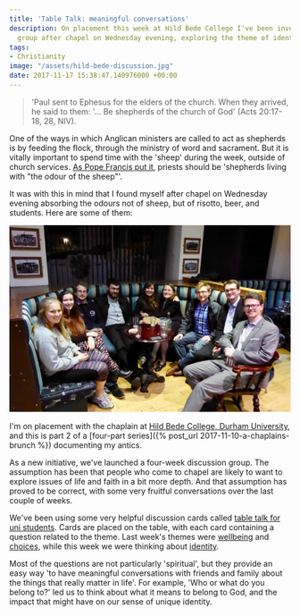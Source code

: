 ```yaml
---
title: 'Table Talk: meaningful conversations'
description: On placement this week at Hild Bede College I've been involved in a discussion
  group after chapel on Wednesday evening, exploring the theme of identity.
tags:
- Christianity
image: "/assets/hild-bede-discussion.jpg"
date: 2017-11-17 15:38:47.140976000 +00:00
---
```

> 'Paul sent to Ephesus for the elders of the church. When they arrived, he said to them: '... Be shepherds of the church of God' (Acts 20:17-18, 28, NIV).

One of the ways in which Anglican ministers are called to act as shepherds is by feeding the flock, through the ministry of word and sacrament. But it is vitally important to spend time with the 'sheep' during the week, outside of church services. [As Pope Francis put it](http://w2.vatican.va/content/francesco/en/homilies/2013/documents/papa-francesco_20130328_messa-crismale.html), priests should be 'shepherds living with "the odour of the sheep"'.

It was with this in mind that I found myself after chapel on Wednesday evening absorbing the odours not of sheep, but of risotto, beer, and students. Here are some of them:

![Hild Bede Discussion](/assets/hild-bede-discussion.jpg)

I'm on placement with the chaplain at [Hild Bede College, Durham University](https://www.dur.ac.uk/hild-bede/undergraduate/facilities/faith/), and this is part 2 of a [four-part series]({% post_url 2017-11-10-a-chaplains-brunch %}) documenting my antics.

As a new initiative, we've launched a four-week discussion group. The assumption has been that people who come to chapel are likely to want to explore issues of life and faith in a bit more depth. And that assumption has proved to be correct, with some very fruitful conversations over the last couple of weeks.

We've been using some very helpful discussion cards called [table talk for uni students](http://table-talk.org/game.aspx?id=Table%20Talk%20for%20Uni%20Students&language=English). Cards are placed on the table, with each card containing a question related to the theme. Last week's themes were [wellbeing](http://table-talk.org/play.aspx?game=Table%20Talk%20for%20Uni%20Students&section=Wellbeing&language=English) and [choices](http://table-talk.org/play.aspx?game=Table%20Talk%20for%20Uni%20Students&section=Choices&language=English), while this week we were thinking about [identity](http://table-talk.org/play.aspx?game=Table%20Talk%20for%20Uni%20Students&section=Identity&language=English).

Most of the questions are not particularly 'spiritual', but they provide an easy way 'to have meaningful conversations with friends and family about the things that really matter in life'. For example, 'Who or what do you belong to?' led us to think about what it means to belong to God, and the impact that might have on our sense of unique identity.

